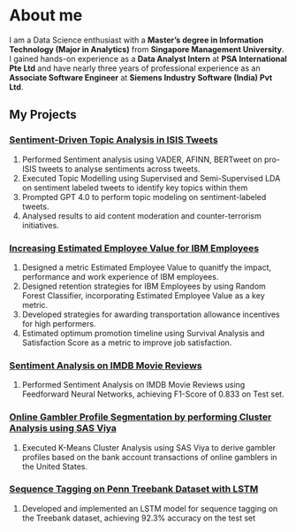 # About me
I am a Data Science enthusiast with a **Master’s degree in Information Technology (Major in Analytics)** from **Singapore Management University**. I gained hands-on experience as a **Data Analyst Intern** at **PSA International Pte Ltd** and have nearly three years of professional experience as an **Associate Software Engineer** at **Siemens Industry Software (India) Pvt Ltd**.

## My Projects
### [Sentiment-Driven Topic Analysis in ISIS Tweets](https://github.com/sarthakjn1/SentimentAnalysis_TopicModelling_ISIStweets)

1. Performed Sentiment analysis using VADER, AFINN, BERTweet on pro-ISIS tweets to analyse sentiments across tweets.
2. Executed Topic Modelling using Supervised and Semi-Supervised LDA on sentiment labeled tweets to identify key topics within them
3. Prompted GPT 4.0 to perform topic modeling on sentiment-labeled tweets.
4. Analysed results to aid content moderation and counter-terrorism initiatives.

### [Increasing Estimated Employee Value for IBM Employees](https://github.com/sarthakjn1/IBM-Employee-Estimated-Value)

1. Designed a metric Estimated Employee Value to quanitfy the impact, performance and work experience of IBM employees.
2. Designed retention strategies for IBM Employees by using Random Forest Classifier, incorporating Estimated Employee Value as a key metric.
3. Developed strategies for awarding transportation allowance incentives for high performers.
4. Estimated optimum promotion timeline using Survival Analysis and Satisfaction Score as a metric to improve job satisfaction.

### [Sentiment Analysis on IMDB Movie Reviews](https://github.com/sarthakjn1/SentimentAnalysis-IMDB)

1. Performed Sentiment Analysis on IMDB Movie Reviews using Feedforward Neural Networks, achieving F1-Score of 0.833 on Test set.

### [Online Gambler Profile Segmentation by performing Cluster Analysis using SAS Viya](https://github.com/sarthakjn1/OnlineGambler-Clustering)
1. Executed K-Means Cluster Analysis using SAS Viya to derive gambler profiles based on the bank account transactions 
of online gamblers in the United States.

### [Sequence Tagging on Penn Treebank Dataset with LSTM](https://github.com/sarthakjn1/SequenceTagging-Treebank)

1. Developed and implemented an LSTM model for sequence tagging on the Treebank dataset, achieving 92.3% accuracy on the test set



